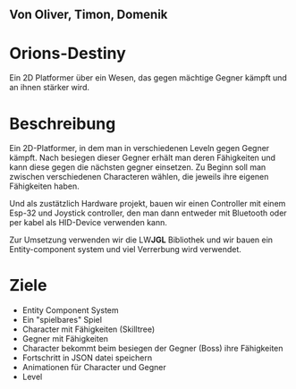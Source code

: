 ## Von Oliver, Timon, Domenik


# Orions-Destiny
Ein 2D Platformer über ein Wesen, das gegen mächtige Gegner kämpft und an ihnen stärker wird.

# Beschreibung 
Ein 2D-Platformer, in dem man in verschiedenen Leveln gegen Gegner kämpft.
Nach besiegen dieser Gegner erhält man deren Fähigkeiten und kann diese gegen die nächsten gegner einsetzen.
Zu Beginn soll man zwischen verschiedenen Characteren wählen, die jeweils ihre eigenen Fähigkeiten haben. 

Und als zustätzlich Hardware projekt, bauen wir einen Controller mit einem Esp-32 und Joystick controller, den man dann entweder mit Bluetooth oder per kabel als HID-Device verwenden kann.

Zur Umsetzung verwenden wir die LW**JGL** Bibliothek und wir bauen ein Entity-component system und viel Verrerbung wird verwendet.


# Ziele 
- Entity Component System
- Ein "spielbares" Spiel 
- Character mit Fähigkeiten (Skilltree)
- Gegner mit Fähigkeiten 
- Character bekommt beim besiegen der Gegner (Boss) ihre Fähigkeiten
- Fortschritt in JSON datei speichern
- Animationen für Character und Gegner
- Level



